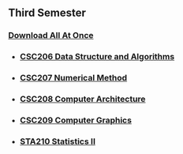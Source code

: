 ## Third Semester

### [Download All At Once](https://samriddhicollegeedunp-my.sharepoint.com/:f:/g/personal/wilsonshrestha_samriddhicollege_edu_np/EkYttxp68XNHkNpx17B9XkoBoSLFMl-WM9yf4oj8RK8V3w?e=d73VSI)

- ### [CSC206 Data Structure and Algorithms](https://github.com/WilcyWilson/CSIT-All/tree/master/ThirdSemester/DiscreteStructureAndAlgorithm#readme)

- ### [CSC207 Numerical Method](https://github.com/WilcyWilson/CSIT-All/tree/master/ThirdSemester/NumericalMethod#readme)

- ### [CSC208 Computer Architecture](https://github.com/WilcyWilson/CSIT-All/tree/master/ThirdSemester/ComputerArchitecture#readme)

- ### [CSC209 Computer Graphics](https://github.com/WilcyWilson/CSIT-All/tree/master/ThirdSemester/ComputerGraphicsm#readme)

- ### [STA210 Statistics II](https://github.com/WilcyWilson/CSIT-All/tree/master/ThirdSemester/StatisticsII#readme)


